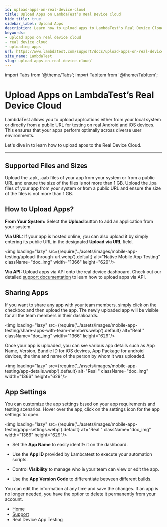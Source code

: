 ```yaml
---
id: upload-apps-on-real-device-cloud
title: Upload Apps on LambdaTest’s Real Device Cloud
hide_title: true
sidebar_label: Upload Apps
description: Learn how to upload apps to LambdaTest's Real Device Cloud from your system or a URL for testing on Android and iOS devices.
keywords:
- upload apps on real device cloud 
- real device cloud
- uploading apps 
url: https://www.lambdatest.com/support/docs/upload-apps-on-real-device-cloud/
site_name: LambdaTest
slug: upload-apps-on-real-device-cloud/
---
```


import Tabs from '@theme/Tabs';
import TabItem from '@theme/TabItem';

<script type="application/ld+json"
      dangerouslySetInnerHTML={{ __html: JSON.stringify({
       "@context": "https://schema.org",
        "@type": "BreadcrumbList",
        "itemListElement": [{
          "@type": "ListItem",
          "position": 1,
          "name": "LambdaTest",
          "item": "https://www.lambdatest.com"
        },{
          "@type": "ListItem",
          "position": 2,
          "name": "Support",
          "item": "https://www.lambdatest.com/support/docs/"
        },{
          "@type": "ListItem",
          "position": 3,
          "name": "Upload Apps on LambdaTest’s Real Device Cloud",
          "item": "https://www.lambdatest.com/support/docs/upload-apps-on-real-device-cloud/"
        }]
      })
    }}
></script>

# Upload Apps on LambdaTest’s Real Device Cloud

LambdaTest allows you to upload applications either from your local system or directly from a public URL for testing on real Android and iOS devices. This ensures that your apps perform optimally across diverse user environments.

Let's dive in to learn how to upload apps to the Real Device Cloud.

***

## Supported Files and Sizes

<Tabs className="docs__val">
  <TabItem value="android" label="Android" default>
Upload the .apk, .aab files of your app from your system or from a public URL and ensure the size of the files is not more than 1 GB.
</TabItem>
<TabItem value="iOS" label="iOS" default>
Upload the .ipa files of your app from your system or from a public URL and ensure the size of the files is not more than 1 GB.
</TabItem>
</Tabs>

## How to Upload Apps?

**From Your System:** Select the **Upload** button to add an application from your system.

**Via URL:** If your app is hosted online, you can also upload it by simply entering its public URL in the designated **Upload via URL** field.

<img loading="lazy" src={require('../assets/images/mobile-app-testing/upload-through-url.webp').default} alt="Native Mobile App Testing"  className="doc_img" width="1366" height="629"/>

**Via API:** Upload apps via API onto the real device dashboard. Check out our detailed [support documentation](https://www.lambdatest.com/support/docs/app-testing-apis/#uploading-your-application) to learn how to upload apps via API. 

## Sharing Apps

If you want to share any app with your team members, simply click on the checkbox and then upload the app. The newly uploaded app will be visible for all the team members in their dashboards.

<img loading="lazy" src={require('../assets/images/mobile-app-testing/share-apps-with-team-members.webp').default} alt="Real "  className="doc_img" width="1366" height="629"/>

Once your app is uploaded, you can see various app details such as App Name, Version, Bundle ID for iOS devices, App Package for android devices, the time and name of the person by whom it was uploaded. 

<img loading="lazy" src={require('../assets/images/mobile-app-testing/app-details.webp').default} alt="Real "  className="doc_img" width="1366" height="629"/>

## App Settings

You can customize the app settings based on your app requirements and testing scenarios.
Hover over the app, click on the settings icon for the app settings to open.

<img loading="lazy" src={require('../assets/images/mobile-app-testing/app-settings.webp').default} alt="Real "  className="doc_img" width="1366" height="629"/>

- Set the **App Name** to easily identify it on the dashboard.

- Use the **App ID** provided by Lambdatest to execute your automation scripts.

- Control **Visibility** to manage who in your team can view or edit the app.

- Use the **App Version Code** to differentiate between different builds.

You can edit the information at any time and save the changes. If an app is no longer needed, you have the option to delete it permanently from your account.

<nav aria-label="breadcrumbs">
  <ul className="breadcrumbs">
    <li className="breadcrumbs__item">
      <a className="breadcrumbs__link" href="https://www.lambdatest.com">
        Home
      </a>
    </li>
    <li className="breadcrumbs__item">
      <a className="breadcrumbs__link" target="_self" href="https://www.lambdatest.com/support/docs/">
        Support
      </a>
    </li>
    <li className="breadcrumbs__item breadcrumbs__item--active">
      <span className="breadcrumbs__link">
        Real Device App Testing
      </span>
    </li>
  </ul>
</nav>